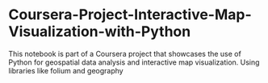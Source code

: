 # Coursera-Project-Interactive-Map-Visualization-with-Python
This notebook is part of a Coursera project that showcases the use of Python for geospatial data analysis and interactive map visualization. Using libraries like folium and geography 
